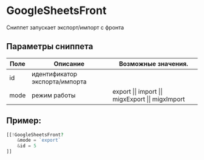 # GoogleSheetsFront

Сниппет запускает экспорт/импорт с фронта

## Параметры сниппета

| Поле | Описание                       | Возможные значения.                                |
| ---- | ------------------------------ | -------------------------------------------------- |
| id   | идентификатор экспорта/импорта |                                                    |
| mode | режим работы                   | export \|\| import \|\| migxExport \|\| migxImport |

## Пример:

```php
[[!GoogleSheetsFront?
    &mode = `export`
    &id = 5
]]
```
